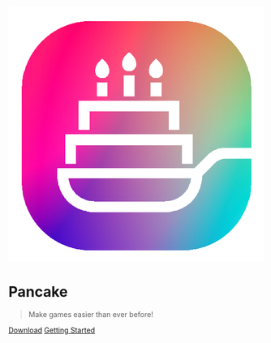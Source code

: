 ![logo](logo.png)

# Pancake

> Make games easier than ever before!

[Download](https://github.com/MightyPancake/pancake)
[Getting Started](tutorials/Getting_Started)
